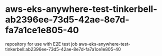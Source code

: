 # aws-eks-anywhere-test-tinkerbell-ab2396ee-73d5-42ae-8e7d-fa7a1ce1e805-40
repository for use with E2E test job aws-eks-anywhere-test-tinkerbell:ab2396ee-73d5-42ae-8e7d-fa7a1ce1e805-40
